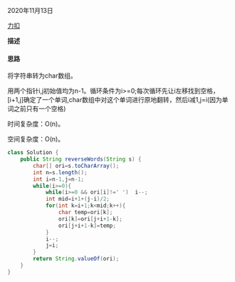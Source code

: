2020年11月13日

[力扣](https://leetcode-cn.com/problems/reverse-words-in-a-string-iii/)

**描述**

#### 思路

将字符串转为char数组。

用两个指针i,j初始值均为n-1。循环条件为i>=0;每次循环先让i左移找到空格，[i+1,j]确定了一个单词,char数组中对这个单词进行原地翻转，然后i减1,j=i(因为单词之前只有一个空格)

时间复杂度：O(n)。

空间复杂度：O(n)。

```java
class Solution {
    public String reverseWords(String s) {
        char[] ori=s.toCharArray();
        int n=s.length();
        int i=n-1,j=n-1;
        while(i>=0){
            while(i>=0 && ori[i]!=' ')  i--;
            int mid=i+1+(j-i)/2;
            for(int k=i+1;k<mid;k++){
                char temp=ori[k];
                ori[k]=ori[j+i+1-k];
                ori[j+i+1-k]=temp;
            }
            i--;
            j=i;
        }
        return String.valueOf(ori);
    }
}
```

